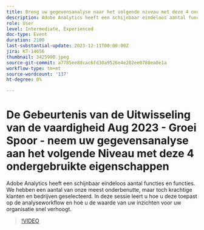 ```yaml
---
title: Breng uw gegevensanalyse naar het volgende niveau met deze 4 onderbenutte functies
description: Adobe Analytics heeft een schijnbaar eindeloos aantal functies en functies. We hebben een aantal van onze meest onderbenutte, maar toch krachtige klanten en bedrijven geselecteerd. In deze sessie leert u hoe u deze toepast op de analyseworkflow en hoe u de waarde van uw inzichten voor uw organisatie snel verhoogt.
role: User
level: Intermediate, Experienced
doc-type: Event
duration: 2100
last-substantial-update: 2023-12-11T00:00:00Z
jira: KT-14656
thumbnail: 3425990.jpeg
source-git-commit: a7785ee8dcac6fd30a9526e4e202ee0780ea0e1a
workflow-type: tm+mt
source-wordcount: '137'
ht-degree: 0%

---
```



# De Gebeurtenis van de Uitwisseling van de vaardigheid Aug 2023 - Groei Spoor - neem uw gegevensanalyse aan het volgende Niveau met deze 4 ondergebruikte eigenschappen

Adobe Analytics heeft een schijnbaar eindeloos aantal functies en functies. We hebben een aantal van onze meest onderbenutte, maar toch krachtige klanten en bedrijven geselecteerd. In deze sessie leert u hoe u deze toepast op de analyseworkflow en hoe u de waarde van uw inzichten voor uw organisatie snel verhoogt.

>[!VIDEO](https://video.tv.adobe.com/v/3425990/?learn=on)
